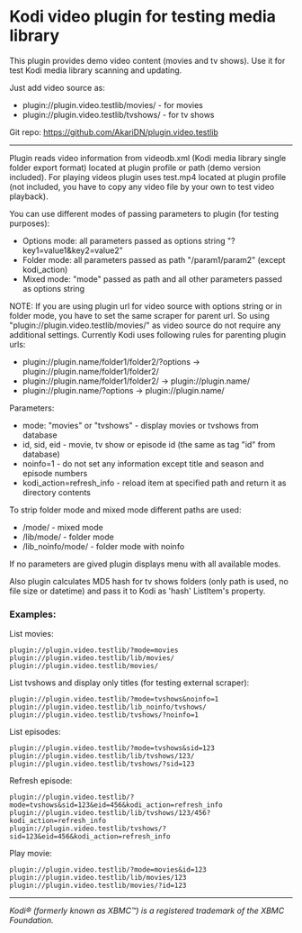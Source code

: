 # Kodi video plugin for testing media library

This plugin provides demo video content (movies and tv shows).
Use it for test Kodi media library scanning and updating.

Just add video source as:
* plugin://plugin.video.testlib/movies/ - for movies
* plugin://plugin.video.testlib/tvshows/ - for tv shows

Git repo: https://github.com/AkariDN/plugin.video.testlib

***
Plugin reads video information from videodb.xml (Kodi media library single folder export format) located at plugin profile or path (demo version included). For playing videos plugin uses test.mp4 located at plugin profile (not included, you have to copy any video file by your own to test video playback).

You can use different modes of passing parameters to plugin (for testing purposes):
* Options mode: all parameters passed as options string "?key1=value1&key2=value2"
* Folder mode: all parameters passed as path "/param1/param2" (except kodi_action)
* Mixed mode: "mode" passed as path and all other parameters passed as options string

NOTE: If you are using plugin url for video source with options string or in folder mode, you have to set the same scraper for parent url. So using "plugin://plugin.video.testlib/movies/" as video source do not require any additional settings. Currently Kodi uses following rules for parenting plugin urls:
* plugin://plugin.name/folder1/folder2/?options -> plugin://plugin.name/folder1/folder2/
* plugin://plugin.name/folder1/folder2/ -> plugin://plugin.name/
* plugin://plugin.name/?options -> plugin://plugin.name/

Parameters:
* mode: "movies" or "tvshows" - display movies or tvshows from database
* id, sid, eid - movie, tv show or episode id (the same as tag "id" from database)
* noinfo=1 - do not set any information except title and season and episode numbers
* kodi_action=refresh_info - reload item at specified path and return it as directory contents

To strip folder mode and mixed mode different paths are used:
* /mode/ - mixed mode
* /lib/mode/ - folder mode
* /lib_noinfo/mode/ - folder mode with noinfo

If no parameters are gived plugin displays menu with all available modes.

Also plugin calculates MD5 hash for tv shows folders (only path is used, no file size or datetime) and pass it to Kodi as 'hash' ListItem's property.

### Examples:

List movies:
```
plugin://plugin.video.testlib/?mode=movies
plugin://plugin.video.testlib/lib/movies/
plugin://plugin.video.testlib/movies/
```
List tvshows and display only titles (for testing external scraper):
```
plugin://plugin.video.testlib/?mode=tvshows&noinfo=1
plugin://plugin.video.testlib/lib_noinfo/tvshows/
plugin://plugin.video.testlib/tvshows/?noinfo=1
```
List episodes:
```
plugin://plugin.video.testlib/?mode=tvshows&sid=123
plugin://plugin.video.testlib/lib/tvshows/123/
plugin://plugin.video.testlib/tvshows/?sid=123
```
Refresh episode:
```
plugin://plugin.video.testlib/?mode=tvshows&sid=123&eid=456&kodi_action=refresh_info
plugin://plugin.video.testlib/lib/tvshows/123/456?kodi_action=refresh_info
plugin://plugin.video.testlib/tvshows/?sid=123&eid=456&kodi_action=refresh_info
```
Play movie:
```
plugin://plugin.video.testlib/?mode=movies&id=123
plugin://plugin.video.testlib/lib/movies/123
plugin://plugin.video.testlib/movies/?id=123
```
***
_Kodi® (formerly known as XBMC™) is a registered trademark of the XBMC Foundation._
